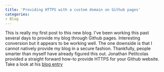 ```yaml
---		
title: 'Providing HTTPS with a custom domain on Github pages'
categories:
- Blog
---
```


This is really my first post to this new blog.  I've been working this past several days to provide my blog through Github pages.  Interesting conversion but it appears to be working well.  The one downside is that I cannot natively provide my blog in a secure fashion.  Thankfully, people smarter than myself have already figured this out.  Jonathan Petitcolas provided a straight forward how-to provide HTTPS for your Github website.  Take a look at his [blog entry](https://www.jonathan-petitcolas.com/2017/01/13/using-https-with-custom-domain-name-on-github-pages.html)